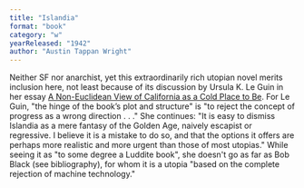```yaml
---
title: "Islandia"
format: "book"
category: "w"
yearReleased: "1942"
author: "Austin Tappan Wright"
---
```

Neither SF nor anarchist, yet this  extraordinarily rich utopian novel merits inclusion here, not least  because of its discussion by Ursula K. Le Guin in her essay <a href="https://theanarchistlibrary.org/library/ursula-k-le-guin-a-non-euclidean-view-of-california-as-a-cold-place-to-be"> A Non-Euclidean View of California as a Cold Place to Be</a>. For Le  Guin, "the hinge of the book’s plot and structure" is "to reject the  concept of progress as a wrong direction . . ." She continues: "It  is easy to dismiss Islandia as a mere fantasy of the Golden  Age, naively escapist or regressive. I believe it is a mistake to do  so, and that the options it offers are perhaps more realistic and  more urgent than those of most utopias." While seeing it as "to some  degree a Luddite book", she doesn't go as far as Bob Black (see bibliography), for whom it is a utopia  "based on the complete rejection of machine technology."
 
